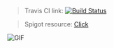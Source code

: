 > Travis CI link:  [![Build Status](https://travis-ci.org/demkom58/DivineDrop.svg?branch=master)](https://travis-ci.org/demkom58/DivineDrop)

> Spigot resource: [Click](https://www.spigotmc.org/resources/☯-divinedrop-☯-awesome-drop-remover.51715/)

![GIF](https://i.imgur.com/1QuiJsz.gif)
